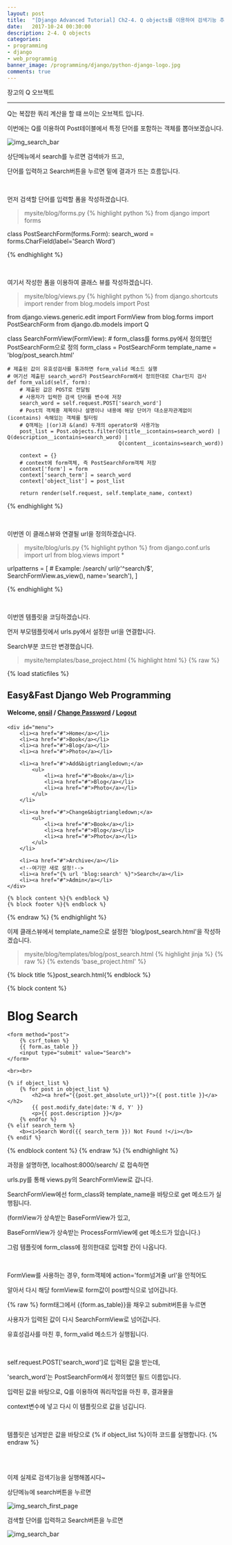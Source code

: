 ```yaml
---
layout: post
title:  "[Django Advanced Tutorial] Ch2-4. Q objects를 이용하여 검색기능 추가하기"
date:   2017-10-24 00:30:00
description: 2-4. Q objects
categories:
- programming
- django
- web_programmig
banner_image: /programming/django/python-django-logo.jpg
comments: true
---
```


장고의 Q 오브젝트

---

Q는 복잡한 쿼리 계산을 할 떄 쓰이는 오브젝트 입니다.

이번에는 Q를 이용하여 Post테이블에서 특정 단어를 포함하는 객체를 뽑아보겠습니다.

![img_search_bar](http://drive.google.com/uc?export=view&id=1YPP1cAQFVsRBgELaW7kAQz9CFnHZEjV4)

상단메뉴에서 search를 누르면 검색바가 뜨고,

단어를 입력하고 Search버튼을 누르면 밑에 결과가 뜨는 흐름입니다.

<br>

먼저 검색할 단어를 입력할 폼을 작성하겠습니다.

>mysite/blog/forms.py
{% highlight python %}
from django import forms


class PostSearchForm(forms.Form):
    search_word = forms.CharField(label='Search Word')

{% endhighlight %}

<br>

여기서 작성한 폼을 이용하여 클래스 뷰를 작성하겠습니다.

>mysite/blog/views.py
{% highlight python %}
from django.shortcuts import render
from blog.models import Post

from django.views.generic.edit import FormView
from blog.forms import PostSearchForm
from django.db.models import Q


class SearchFormView(FormView):
    # form_class를 forms.py에서 정의했던 PostSearchForm으로 정의
    form_class = PostSearchForm
    template_name = 'blog/post_search.html'

    # 제출된 값이 유효성검사를 통과하면 form_valid 메소드 실행
    # 여기선 제출된 search_word가 PostSearchForm에서 정의한대로 Char인지 검사
    def form_valid(self, form):
        # 제출된 값은 POST로 전달됨
        # 사용자가 입력한 검색 단어를 변수에 저장
        search_word = self.request.POST['search_word']
        # Post의 객체중 제목이나 설명이나 내용에 해당 단어가 대소문자관계없이(icontains) 속해있는 객체를 필터링
        # Q객체는 |(or)과 &(and) 두개의 operator와 사용가능
        post_list = Post.objects.filter(Q(title__icontains=search_word) | Q(description__icontains=search_word) |
                                        Q(content__icontains=search_word))

        context = {}
        # context에 form객체, 즉 PostSearchForm객체 저장
        context['form'] = form
        context['search_term'] = search_word
        context['object_list'] = post_list

        return render(self.request, self.template_name, context)

{% endhighlight %}

<br>

이번엔 이 클래스뷰와 연결될 url을 정의하겠습니다.

>mysite/blog/urls.py
{% highlight python %}
from django.conf.urls import url
from blog.views import *

urlpatterns = [
    # Example: /search/
    url(r'^search/$', SearchFormView.as_view(), name='search'),
]

{% endhighlight %}

<br>

이번엔 템플릿을 코딩하겠습니다.

먼저 부모템플릿에서 urls.py에서 설정한 url을 연결합니다.

Search부분 코드만 변경했습니다.

>mysite/templates/base_project.html
{% highlight html %}
{% raw %}
<!DOCTYPE html>
<html lang="ko">
<head>
    <meta charset="UTF-8">
    <title>{% block title %}Django Web Programming{% endblock %}</title>
    {% load staticfiles %}
    <link rel="stylesheet" type="text/css" href="{% static 'css/base_project.css' %}" />
    <link rel="stylesheet" type="text/css" href="{% block extrastyle %}{% endblock %}" />
</head>

<body>
    <div id="header">
        <h2 class="maintitle">Easy&amp;Fast Django Web Programming</h2>
        <h4 class="welcome">
            Welcome, <a href="#">onsil</a> /
            <a href="#">Change Password</a> /
            <a href="#">Logout</a>
        </h4>
    </div>

    <div id="menu">
        <li><a href="#">Home</a></li>
        <li><a href="#">Book</a></li>
        <li><a href="#">Blog</a></li>
        <li><a href="#">Photo</a></li>

        <li><a href="#">Add&bigtriangledown;</a>
            <ul>
                <li><a href="#">Book</a></li>
                <li><a href="#">Blog</a></li>
                <li><a href="#">Photo</a></li>
            </ul>
        </li>

        <li><a href="#">Change&bigtriangledown;</a>
            <ul>
                <li><a href="#">Book</a></li>
                <li><a href="#">Blog</a></li>
                <li><a href="#">Photo</a></li>
            </ul>
        </li>

        <li><a href="#">Archive</a></li>
        <!--여기만 새로 설정!-->
        <li><a href="{% url 'blog:search' %}">Search</a></li>
        <li><a href="#">Admin</a></li>
    </div>

    {% block content %}{% endblock %}
    {% block footer %}{% endblock %}

</body>
</html>
{% endraw %}
{% endhighlight %}

<br>

이제 클래스뷰에서 template_name으로 설정한 'blog/post_search.html'을 작성하겠습니다.

>mysite/blog/templates/blog/post_search.html
{% highlight jinja %}
{% raw %}
{% extends 'base_project.html' %}

{% block title %}post_search.html{% endblock %}

{% block content %}
<div id="content">
    <h1>Blog Search</h1>

    <form method="post">
        {% csrf_token %}
        {{ form.as_table }}
        <input type="submit" value="Search">
    </form>

    <br><br>

    {% if object_list %}
        {% for post in object_list %}
            <h2><a href="{{post.get_absolute_url}}">{{ post.title }}</a></h2>
            {{ post.modify_date|date:'N d, Y' }}
            <p>{{ post.description }}</p>
        {% endfor %}
    {% elif search_term %}
        <b><i>Search Word({{ search_term }}) Not Found !</i></b>
    {% endif %}
</div>


{% endblock content %}
{% endraw %}
{% endhighlight %}

과정을 설명하면, localhost:8000/search/ 로 접속하면

urls.py를 통해 views.py의 SearchFormView로 갑니다.

SearchFormView에선 form_class와 template_name을 바탕으로 get 메소드가 실행됩니다.

(formView가 상속받는 BaseFormView가 있고,

BaseFormView가 상속받는 ProcessFormView에 get 메소드가 있습니다.)

그럼 템플릿에 form_class에 정의한대로 입력할 칸이 나옵니다.

<br>

FormView를 사용하는 경우, form객체에 action='form넘겨줄 url'을 안적어도

알아서 다시 해당 formView로 form값이 post방식으로 넘어갑니다.

{% raw %}
form태그에서 {{form.as_table}}을 채우고 submit버튼을 누르면

사용자가 입력된 값이 다시 SearchFormView로 넘어갑니다.

유효성검사를 마친 후, form_valid 메소드가 실행됩니다.

<br>

self.request.POST['search_word']로 입력된 값을 받는데,

'search_word'는 PostSearchForm에서 정의했던 필드 이름입니다.

입력된 값을 바탕으로, Q를 이용하여 쿼리작업을 마친 후, 결과물을

context변수에 넣고 다시 이 템플릿으로 값을 넘깁니다.

<br>

템플릿은 넘겨받은 값을 바탕으로 {% if object_list %}이하 코드를 실행합니다.
{% endraw %}

<br><br>

이제 실제로 검색기능을 실행해봅시다~

상단메뉴에 search버튼을 누르면

![img_search_first_page](http://drive.google.com/uc?export=view&id=1YAD0I0EYmU2Cfod8EdJ-F4gL5KvroLwl)

검색할 단어를 입력하고 Search버튼을 누르면

![img_search_bar](http://drive.google.com/uc?export=view&id=1YPP1cAQFVsRBgELaW7kAQz9CFnHZEjV4)
